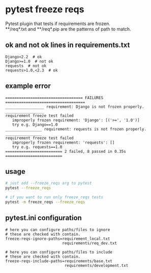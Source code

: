 pytest freeze reqs
=================
Pytest plugin that tests if requirements are frozen.  
\*\*/req\*.txt and \*\*/req\*.pip are the patterns of path to match.

## ok and not ok lines in requirements.txt
```
Django<2.2  # ok
Django>=1.0  # not ok
requests  # not ok
requests>1.0,<2.3  # ok
```

## example error
```
================================== FAILURES ===================================
_________________ requirement: Django is not frozen properly. _________________
requirement freeze test failed
   improperly frozen requirement: 'Django': [('>=', '1.0')]
   try e.g. Django==1.0
________________ requirement: requests is not frozen properly. ________________
requirement freeze test failed
   improperly frozen requirement: 'requests': []
   try e.g. requests==1.0
========================= 2 failed, 8 passed in 0.35s =========================
```

## usage
```sh
# just add --freeze_reqs arg to pytest
pytest --freeze_reqs

# if you want to run only freeze_reqs tests
pytest -m freeze_reqs --freeze_reqs
```

## pytest.ini configuration
```
# here you can configure paths/files to ignore
# these are checked with contain.
freeze-reqs-ignore-paths=requirement_local.txt
                         requirements/req_dev.txt

# here you can configure paths/files to include
# these are checked with contain.
freeze-reqs-include-paths=requirements/base.txt
                          requirements/development.txt
```
